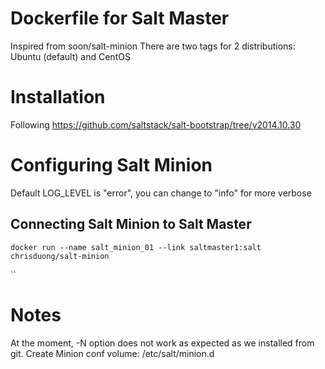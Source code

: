 # Dockerfile for Salt Master
Inspired from soon/salt-minion
There are two tags for 2 distributions: Ubuntu (default) and CentOS

# Installation
Following https://github.com/saltstack/salt-bootstrap/tree/v2014.10.30

# Configuring Salt Minion
Default LOG_LEVEL is "error", you can change to "info" for more verbose

## Connecting Salt Minion to Salt Master
``
docker run --name salt_minion_01 --link saltmaster1:salt chrisduong/salt-minion
``

``
# Notes
At the moment, -N option does not work as expected as we installed from git.
Create Minion conf volume: /etc/salt/minion.d




